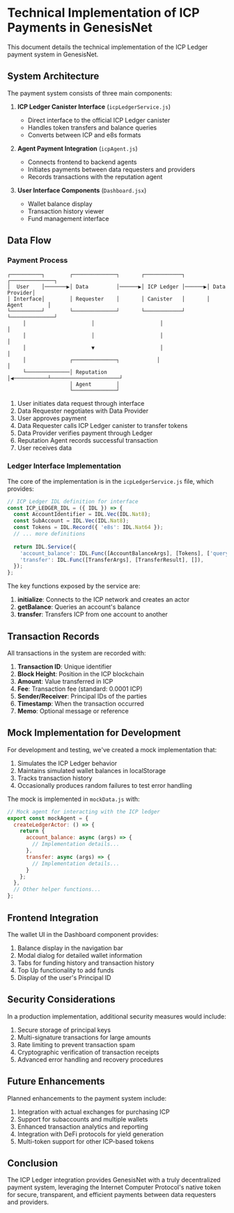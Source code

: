# Technical Implementation of ICP Payments in GenesisNet

This document details the technical implementation of the ICP Ledger payment system in GenesisNet.

## System Architecture

The payment system consists of three main components:

1. **ICP Ledger Canister Interface** (`icpLedgerService.js`)
   - Direct interface to the official ICP Ledger canister
   - Handles token transfers and balance queries
   - Converts between ICP and e8s formats

2. **Agent Payment Integration** (`icpAgent.js`)
   - Connects frontend to backend agents
   - Initiates payments between data requesters and providers
   - Records transactions with the reputation agent

3. **User Interface Components** (`Dashboard.jsx`)
   - Wallet balance display
   - Transaction history viewer
   - Fund management interface

## Data Flow

### Payment Process

```
┌──────────┐        ┌──────────────┐       ┌────────────┐       ┌──────────────┐
│  User    │───────▶│ Data         │──────▶│ ICP Ledger │──────▶│ Data Provider│
│ Interface│        │ Requester    │       │ Canister   │       │ Agent        │
└──────────┘        └──────────────┘       └────────────┘       └──────────────┘
     │                     │                     │                      │
     │                     │                     │                      │
     │                     ▼                     │                      │
     │              ┌──────────────┐            │                      │
     └──────────────│ Reputation   │◀───────────┴──────────────────────┘
                    │ Agent        │
                    └──────────────┘
```

1. User initiates data request through interface
2. Data Requester negotiates with Data Provider
3. User approves payment
4. Data Requester calls ICP Ledger canister to transfer tokens
5. Data Provider verifies payment through Ledger
6. Reputation Agent records successful transaction
7. User receives data

### Ledger Interface Implementation

The core of the implementation is in the `icpLedgerService.js` file, which provides:

```javascript
// ICP Ledger IDL definition for interface
const ICP_LEDGER_IDL = ({ IDL }) => {
  const AccountIdentifier = IDL.Vec(IDL.Nat8);
  const SubAccount = IDL.Vec(IDL.Nat8);
  const Tokens = IDL.Record({ 'e8s': IDL.Nat64 });
  // ... more definitions
  
  return IDL.Service({
    'account_balance': IDL.Func([AccountBalanceArgs], [Tokens], ['query']),
    'transfer': IDL.Func([TransferArgs], [TransferResult], []),
  });
};
```

The key functions exposed by the service are:

1. **initialize**: Connects to the ICP network and creates an actor
2. **getBalance**: Queries an account's balance
3. **transfer**: Transfers ICP from one account to another

## Transaction Records

All transactions in the system are recorded with:

1. **Transaction ID**: Unique identifier
2. **Block Height**: Position in the ICP blockchain
3. **Amount**: Value transferred in ICP
4. **Fee**: Transaction fee (standard: 0.0001 ICP)
5. **Sender/Receiver**: Principal IDs of the parties
6. **Timestamp**: When the transaction occurred
7. **Memo**: Optional message or reference

## Mock Implementation for Development

For development and testing, we've created a mock implementation that:

1. Simulates the ICP Ledger behavior
2. Maintains simulated wallet balances in localStorage
3. Tracks transaction history
4. Occasionally produces random failures to test error handling

The mock is implemented in `mockData.js` with:

```javascript
// Mock agent for interacting with the ICP ledger
export const mockAgent = {
  createLedgerActor: () => {
    return {
      account_balance: async (args) => {
        // Implementation details...
      },
      transfer: async (args) => {
        // Implementation details...
      }
    };
  },
  // Other helper functions...
};
```

## Frontend Integration

The wallet UI in the Dashboard component provides:

1. Balance display in the navigation bar
2. Modal dialog for detailed wallet information
3. Tabs for funding history and transaction history
4. Top Up functionality to add funds
5. Display of the user's Principal ID

## Security Considerations

In a production implementation, additional security measures would include:

1. Secure storage of principal keys
2. Multi-signature transactions for large amounts
3. Rate limiting to prevent transaction spam
4. Cryptographic verification of transaction receipts
5. Advanced error handling and recovery procedures

## Future Enhancements

Planned enhancements to the payment system include:

1. Integration with actual exchanges for purchasing ICP
2. Support for subaccounts and multiple wallets
3. Enhanced transaction analytics and reporting
4. Integration with DeFi protocols for yield generation
5. Multi-token support for other ICP-based tokens

## Conclusion

The ICP Ledger integration provides GenesisNet with a truly decentralized payment system, leveraging the Internet Computer Protocol's native token for secure, transparent, and efficient payments between data requesters and providers.
